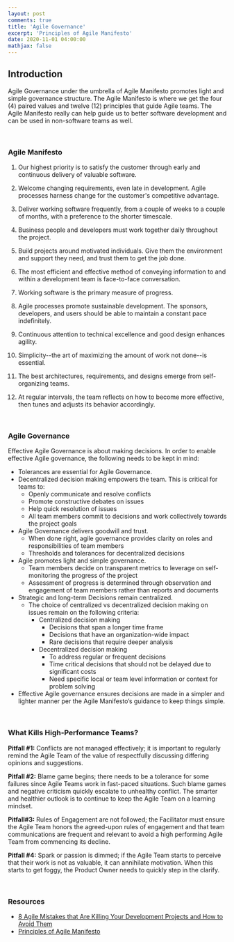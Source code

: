 ```yaml
---
layout: post
comments: true
title: 'Agile Governance'
excerpt: 'Principles of Agile Manifesto'
date: 2020-11-01 04:00:00
mathjax: false
---
```



## Introduction

Agile Governance under the umbrella of Agile Manifesto promotes light and simple governance structure. The Agile Manifesto is where we get the four (4) paired values and twelve (12) principles that guide Agile teams. The Agile Manifesto really can help guide us to better software development and can be used in non-software teams as well.

<br>

### Agile Manifesto 

1. Our highest priority is to satisfy the customer through early and continuous delivery of valuable software.

2. Welcome changing requirements, even late in development. Agile processes harness change for the customer's competitive advantage.

3. Deliver working software frequently, from a couple of weeks to a couple of months, with a preference to the shorter timescale.

4. Business people and developers must work together daily throughout the project.

5. Build projects around motivated individuals. Give them the environment and support they need, and trust them to get the job done.

6. The most efficient and effective method of conveying information to and within a development team is face-to-face conversation.

7. Working software is the primary measure of progress.

8. Agile processes promote sustainable development. The sponsors, developers, and users should be able to maintain a constant pace indefinitely.

9. Continuous attention to technical excellence and good design enhances agility.

10. Simplicity--the art of maximizing the amount of work not done--is essential.

11. The best architectures, requirements, and designs emerge from self-organizing teams.

12. At regular intervals, the team reflects on how to become more effective, then tunes and adjusts
its behavior accordingly.

<br>

### Agile Governance
Effective Agile Governance is about making decisions.
In order to enable effective Agile governance, the following needs to be kept in mind:

- Tolerances are essential for Agile Governance.
- Decentralized decision making empowers the team. This is critical for teams to:
    - Openly communicate and resolve conflicts 
    - Promote constructive debates on issues
    - Help quick resolution of issues
    - All team members commit to decisions and work collectively towards the project goals
- Agile Governance delivers goodwill and trust.
    - When done right, agile governance provides clarity on roles and responsibilities of team members
    - Thresholds and tolerances for decentralized decisions
- Agile promotes light and simple governance.
    - Team members decide on transparent metrics to leverage on self-monitoring the progress of the project 
    - Assessment of progress is determined through observation and engagement of team members rather than reports and documents
- Strategic and long-term Decisions remain centralized.
    - The choice of centralized vs decentralized decision making on issues remain on the following criteria:
        - Centralized decision making
            - Decisions that span a longer time frame
            - Decisions that have an organization-wide impact
            - Rare decisions that require deeper analysis
        - Decentralized decision making
            - To address regular or frequent decisions
            - Time critical decisions that should not be delayed due to significant costs
            - Need specific local or team level information or context for problem solving
- Effective Agile governance ensures decisions are made in a simpler and lighter manner per the Agile Manifesto’s guidance to keep things simple.

<br>

### What Kills High-Performance Teams?

__Pitfall #1:__ Conflicts are not managed effectively; it is important to regularly remind the Agile Team of the value of respectfully discussing differing opinions and suggestions.

__Pitfall #2:__ Blame game begins; there needs to be a tolerance for some failures since Agile Teams work in fast-paced situations. Such blame games and negative criticism quickly escalate to unhealthy conflict. The smarter and healthier outlook is to continue to keep the Agile Team on a learning mindset.

__Pitfall#3:__ Rules of Engagement are not followed; the Facilitator must ensure the Agile Team honors the agreed-upon rules of engagement and that team communications are frequent and relevant to avoid a high performing Agile Team from commencing its decline.

__Pitfall #4:__ Spark or passion is dimmed; if the Agile Team starts to perceive that their work is not as valuable, it can annihilate motivation. When this starts to get foggy, the Product Owner needs to quickly step in the clarify.

<br>

### Resources

- [8 Agile Mistakes that Are Killing Your Development Projects and How to Avoid Them](https://softwaremind.com/8-agile-mistakes-that-are-killing-your-development-projects-and-how-to-avoid-them/)
- [Principles of Agile Manifesto](https://agilemanifesto.org/iso/en/principles.html)
